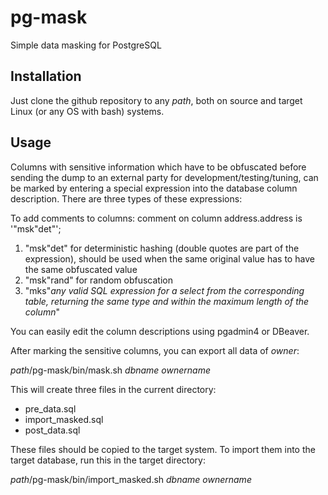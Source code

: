 # pg-mask
Simple data masking for PostgreSQL
## Installation
Just clone the github repository to any *path*, both on source and target Linux (or any OS with bash) systems.

## Usage
Columns with sensitive information which have to be obfuscated before sending the dump to an external party for development/testing/tuning, can be marked by entering a special expression into the database column description. There are three types of these expressions:

To add comments to columns: comment on column address.address is '"msk"det"';

1. "msk"det" for deterministic hashing (double quotes are part of the expression), should be used when the same original value has to have the same obfuscated value
2. "msk"rand" for random obfuscation
3. "mks"*any valid SQL expression for a select from the corresponding table, returning the same type and within the maximum length of the column*"

You can easily edit the column descriptions using pgadmin4 or DBeaver.

After marking the sensitive columns, you can export all data of *owner*:

*path*/pg-mask/bin/mask.sh *dbname* *ownername*

This will create three files in the current directory:
- pre_data.sql
- import_masked.sql
- post_data.sql

These files should be copied to the target system. To import them into the target database, run this in the target directory:

*path*/pg-mask/bin/import_masked.sh *dbname* *ownername*
